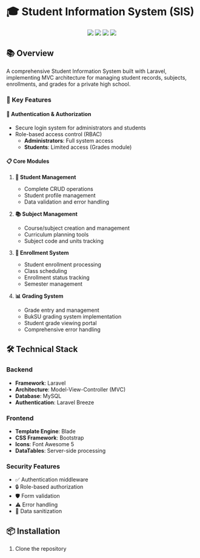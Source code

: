 # 🎓 Student Information System (SIS)

<div align="center">
  <img src="https://img.shields.io/badge/Laravel-FF2D20?style=for-the-badge&logo=laravel&logoColor=white"/>
  <img src="https://img.shields.io/badge/MySQL-005C84?style=for-the-badge&logo=mysql&logoColor=white"/>
  <img src="https://img.shields.io/badge/Bootstrap-563D7C?style=for-the-badge&logo=bootstrap&logoColor=white"/>
  <img src="https://img.shields.io/badge/Font_Awesome-339AF0?style=for-the-badge&logo=fontawesome&logoColor=white"/>
</div>

## 📚 Overview

A comprehensive Student Information System built with Laravel, implementing MVC architecture for managing student records, subjects, enrollments, and grades for a private high school.

### 🎯 Key Features

#### 🔐 Authentication & Authorization
- Secure login system for administrators and students
- Role-based access control (RBAC)
  - **Administrators**: Full system access
  - **Students**: Limited access (Grades module)

#### 📋 Core Modules

1. **👥 Student Management**
   - Complete CRUD operations
   - Student profile management
   - Data validation and error handling

2. **📚 Subject Management**
   - Course/subject creation and management
   - Curriculum planning tools
   - Subject code and units tracking

3. **📝 Enrollment System**
   - Student enrollment processing
   - Class scheduling
   - Enrollment status tracking
   - Semester management

4. **📊 Grading System**
   - Grade entry and management
   - BukSU grading system implementation
   - Student grade viewing portal
   - Comprehensive error handling

## 🛠 Technical Stack

### Backend
- **Framework**: Laravel
- **Architecture**: Model-View-Controller (MVC)
- **Database**: MySQL
- **Authentication**: Laravel Breeze

### Frontend
- **Template Engine**: Blade
- **CSS Framework**: Bootstrap
- **Icons**: Font Awesome 5
- **DataTables**: Server-side processing

### Security Features
- ✅ Authentication middleware
- 🔒 Role-based authorization
- 🛡️ Form validation
- ⚠️ Error handling
- 🧹 Data sanitization

## 📦 Installation

1. Clone the repository
